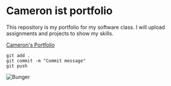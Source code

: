 # Cameron ist portfolio

This repository is my portfolio for my software class. I will upload assignments and projects to show my skills.

[Cameron's Portfolio](https://github.com/Bunger3/ist-portfolio-Bunger.git)

```
git add .
git commit -m "Commit message"
git push
```
![Bunger](https://static.wikia.nocookie.net/bugsnax/images/4/4f/Giphy_sticker_Bunger_idle.gif/revision/latest/scale-to-width-down/250?cb=20220613194139) 
